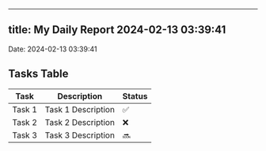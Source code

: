 
---
title: My Daily Report 2024-02-13 03:39:41
---

Date: 2024-02-13 03:39:41

## Tasks Table

| Task | Description | Status |
|------|-------------|--------|
| Task 1 | Task 1 Description | ✅ |
| Task 2 | Task 2 Description | ❌ |
| Task 3 | Task 3 Description | 🔜 |
